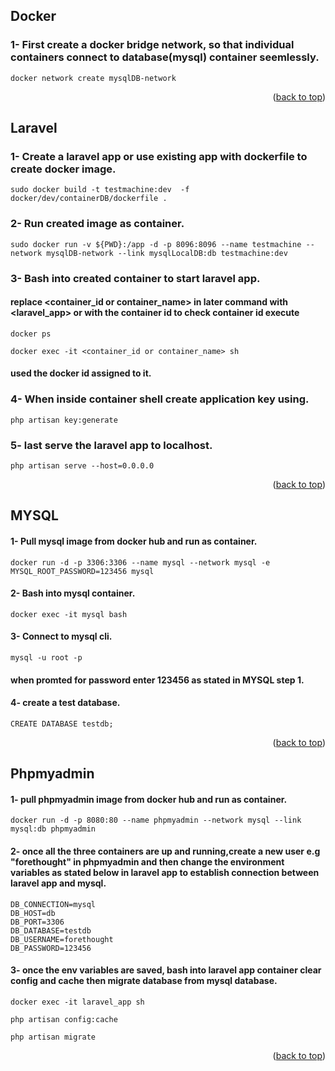 <div id="top"></div>

## Docker

### 1- First create a docker bridge network, so that individual containers connect to database(mysql) container seemlessly.

```
docker network create mysqlDB-network
```

<p align="right">(<a href="#top">back to top</a>)</p>

## Laravel

### 1- Create a laravel app or use existing app with dockerfile to create docker image.

```
sudo docker build -t testmachine:dev  -f docker/dev/containerDB/dockerfile .
```

### 2- Run created image as container.

```
sudo docker run -v ${PWD}:/app -d -p 8096:8096 --name testmachine --network mysqlDB-network --link mysqlLocalDB:db testmachine:dev
```

### 3- Bash into created container to start laravel app.

#### replace <container_id or container_name> in later command with <laravel_app> or with the container id to check container id execute

```
docker ps
```

```
docker exec -it <container_id or container_name> sh
```

#### used the docker id assigned to it.

### 4- When inside container shell create application key using.

```
php artisan key:generate
```

### 5- last serve the laravel app to localhost.

```
php artisan serve --host=0.0.0.0
```

<p align="right">(<a href="#top">back to top</a>)</p>

## MYSQL

#### 1- Pull mysql image from docker hub and run as container.

```
docker run -d -p 3306:3306 --name mysql --network mysql -e MYSQL_ROOT_PASSWORD=123456 mysql
```

#### 2- Bash into mysql container.

```
docker exec -it mysql bash
```

#### 3- Connect to mysql cli.

```
mysql -u root -p
```

#### when promted for password enter 123456 as stated in MYSQL step 1.

#### 4- create a test database.

```
CREATE DATABASE testdb;
```

<p align="right">(<a href="#top">back to top</a>)</p>

## Phpmyadmin

#### 1- pull phpmyadmin image from docker hub and run as container.

```
docker run -d -p 8080:80 --name phpmyadmin --network mysql --link mysql:db phpmyadmin
```

#### 2- once all the three containers are up and running,create a new user e.g "forethought" in phpmyadmin and then change the environment variables as stated below in laravel app to establish connection between laravel app and mysql.

```
DB_CONNECTION=mysql
DB_HOST=db
DB_PORT=3306
DB_DATABASE=testdb
DB_USERNAME=forethought
DB_PASSWORD=123456
```

#### 3- once the env variables are saved, bash into laravel app container clear config and cache then migrate database from mysql database.

```
docker exec -it laravel_app sh

php artisan config:cache

php artisan migrate
```

<p align="right">(<a href="#top">back to top</a>)</p>
